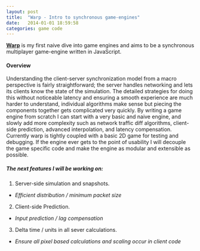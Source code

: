 ```yaml
---
layout: post
title:  "Warp - Intro to synchronous game-engines"
date:   2014-01-01 18:59:58
categories: game code
---
```


[**Warp**][warp] is my first naive dive into game engines and aims to be a synchronous multiplayer game-engine written in JavaScript.

#### Overview

Understanding the client-server synchronization model from a macro perspective
is fairly straightforward; the server handles networking and lets its clients
know the state of the simulation. The detailed strategies for doing this without
noticeable latency and ensuring a smooth experience are much harder to
understand, individual algorithms make sense but piecing the components together
gets complicated very quickly. By writing a game engine from scratch I can start
with a very basic and naive engine, and slowly add more complexity such as
network traffic diff algorithms, client-side prediction, advanced interpolation,
and latency compensation. Currently warp is tightly coupled with a basic 2D game for testing and debugging. If the engine ever gets to the point of usability I will decouple the game specific code and make the engine as modular and extensible as possible.

##### The next features I will be working on:

1. Server-side simulation and snapshots.
- *Efficient distribution / minimum packet size*
2. Client-side Prediction.
- *Input prediction / lag compensation*
3. Delta time / units in all sever calculations.
- *Ensure all pixel based calculations and scaling occur in client code*

[warp]: https://github.com/alexfreska/warp
